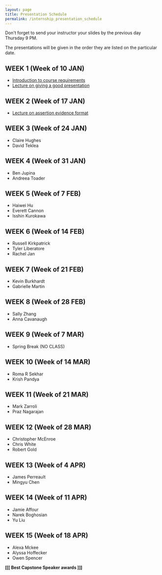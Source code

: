 ```yaml
---
layout: page
title: Presentation Schedule
permalink: /internship_presentation_schedule
---
```


Don't forget to send your instructor your slides by the previous day Thursday 9 PM.

The presentations will be given in the order they are listed on the particular date.

## WEEK 1 (Week of 10 JAN)

* [Introduction to course requirements]({{site.baseurl}}/internships/pdfs/introduction-internship.pdf)
* [Lecture on giving a good presentation]({{site.baseurl}}/internships/pdfs/lecture-on-presentations-internship.pdf)

## WEEK 2 (Week of 17 JAN)

* [Lecture on assertion evidence format]({{site.baseurl}}/internships/pdfs/lecture-on-assertion-evidence-format.pdf)

## WEEK 3 (Week of 24 JAN)

* Claire Hughes
* David Teklea
  
## WEEK 4 (Week of 31 JAN)

* Ben Jupina
* Andreea Toader

## WEEK 5 (Week of 7 FEB)

* Haiwei Hu
* Everett Cannon
* Isshin Kurokawa

## WEEK 6 (Week of 14 FEB)

* Russell Kirkpatrick
* Tyler Liberatore
* Rachel Jan

## WEEK 7 (Week of 21 FEB)

* Kevin Burkhardt
* Gabrielle Martin

## WEEK 8 (Week of 28 FEB)

* Sally Zhang
* Anna Cavanaugh

## WEEK 9 (Week of 7 MAR)

* Spring Break (NO CLASS)

## WEEK 10 (Week of 14 MAR)

* Roma R Sekhar
* Krish Pandya

## WEEK 11 (Week of 21 MAR)

* Mark Zarroli
* Praz Nagarajan

## WEEK 12 (Week of 28 MAR)

* Christopher McEnroe
* Chris White
* Robert Gold

## WEEK 13 (Week of 4 APR)

* James Perreault
* Mingyu Chen

## WEEK 14 (Week of 11 APR)

* Jamie Affour
* Narek Boghosian
* Yu Liu

## WEEK 15 (Week of 18 APR)

* Alexa Mckee
* Alyssa Hoffecker
* Owen Spencer

**[[[ Best Capstone Speaker awards ]]]**

